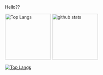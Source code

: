 <!-- ![github-readme-stats](https://git-hub-readme-stats-clone-31uf.vercel.app/api/?username=Sashq-o)
![github-readme-stats](https://git-hub-readme-stats-clone-31uf.vercel.app/api/top-langs/?username=Sashq-o) -->
Hello??
<p align="left"> 
  <img alt="Top Langs" height="150px" src="https://github-readme-stats-nu-six-65.vercel.app/api//top-langs/?username=Sashq-o&layout=compact&show_icons=true&theme=onedark" /> 
  <img alt="github stats" height="150px" src="https://github-readme-stats-nu-six-65.vercel.app/api?username=Sashq-o&theme=onedark&show_icons=ture" />
</p> 

[![Top Langs](https://github-readme-stats.vercel.app/api/top-langs/?username=Sashq-o&layout=donut-vertical)](https://github.com/Sashq-o/github-readme-stats)
